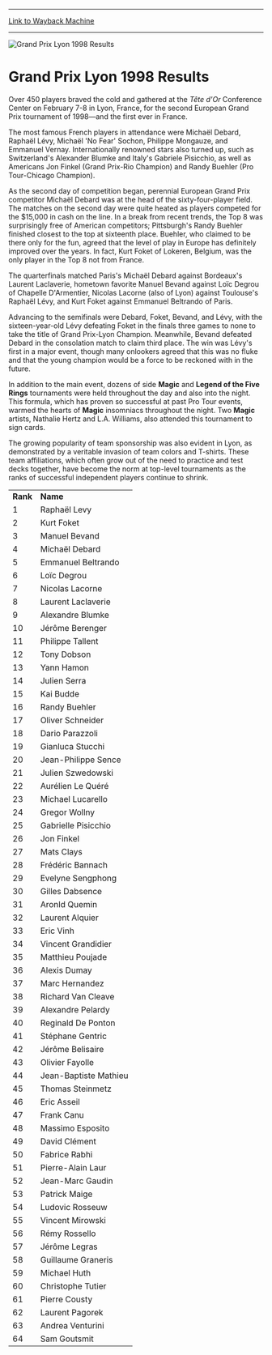 
---
[Link to Wayback Machine](https://web.archive.org/web/20160303200212/http://magic.wizards.com/en/events/coverage/gplyon98)

[_metadata_:description]:- "Over 450 players braved the cold and gathered at the Tête d'Or Conference Center on February 7-8 in Lyon, France, for the second European Grand Prix tournament of 1998—and the first ever in France."
[_metadata_:generator]:- "Drupal 7 (http://drupal.org)"
[_metadata_:node]:- "779286"
[_metadata_:source]:- "div-block-system-main"
[_metadata_:title]:- "Grand Prix Lyon 1998 Results"
[_metadata_:wayback_capture_timestamp]:- "2016-03-03 20:02:12"
[_metadata_:wayback_raw_url]:- "https://web.archive.org/web/20160303200212id_/http://magic.wizards.com/en/events/coverage/gplyon98"
[_metadata_:wayback_url]:- "http://magic.wizards.com/en/events/coverage/gplyon98"
---







![Grand Prix Lyon 1998 Results](https://media.magic.wizards.com/images/banner/large_1_4.jpg)





Grand Prix Lyon 1998 Results
============================












Over 450 players braved the cold and gathered at the *Tête d'Or* Conference Center on February 7-8 in Lyon, France, for the second European Grand Prix tournament of 1998—and the first ever in France.


The most famous French players in attendance were Michaël Debard, Raphaël Lévy, Michaël 'No Fear' Sochon, Philippe Mongauze, and Emmanuel Vernay. Internationally renowned stars also turned up, such as Switzerland's Alexander Blumke and Italy's Gabriele Pisicchio, as well as Americans Jon Finkel (Grand Prix-Rio Champion) and Randy Buehler (Pro Tour-Chicago Champion).


As the second day of competition began, perennial European Grand Prix competitor Michaël Debard was at the head of the sixty-four-player field. The matches on the second day were quite heated as players competed for the $15,000 in cash on the line. In a break from recent trends, the Top 8 was surprisingly free of American competitors; Pittsburgh's Randy Buehler finished closest to the top at sixteenth place. Buehler, who claimed to be there only for the fun, agreed that the level of play in Europe has definitely improved over the years. In fact, Kurt Foket of Lokeren, Belgium, was the only player in the Top 8 not from France.


The quarterfinals matched Paris's Michaël Debard against Bordeaux's Laurent Laclaverie, hometown favorite Manuel Bevand against Loïc Degrou of Chapelle D'Armentier, Nicolas Lacorne (also of Lyon) against Toulouse's Raphaël Lévy, and Kurt Foket against Emmanuel Beltrando of Paris.


Advancing to the semifinals were Debard, Foket, Bevand, and Lévy, with the sixteen-year-old Lévy defeating Foket in the finals three games to none to take the title of Grand Prix-Lyon Champion. Meanwhile, Bevand defeated Debard in the consolation match to claim third place. The win was Lévy's first in a major event, though many onlookers agreed that this was no fluke and that the young champion would be a force to be reckoned with in the future.


In addition to the main event, dozens of side **Magic** and **Legend of the Five Rings** tournaments were held throughout the day and also into the night. This formula, which has proven so successful at past Pro Tour events, warmed the hearts of **Magic** insomniacs throughout the night. Two **Magic** artists, Nathalie Hertz and L.A. Williams, also attended this tournament to sign cards.


The growing popularity of team sponsorship was also evident in Lyon, as demonstrated by a veritable invasion of team colors and T-shirts. These team affiliations, which often grow out of the need to practice and test decks together, have become the norm at top-level tournaments as the ranks of successful independent players continue to shrink.




|  |  |
| --- | --- |
| **Rank** | **Name** |
| 1 | Raphaël Levy |
| 2 | Kurt Foket |
| 3 | Manuel Bevand |
| 4 | Michaël Debard |
| 5 | Emmanuel Beltrando |
| 6 | Loïc Degrou |
| 7 | Nicolas Lacorne |
| 8 | Laurent Laclaverie |
| 9 | Alexandre Blumke |
| 10 | Jérôme Berenger |
| 11 | Philippe Tallent |
| 12 | Tony Dobson |
| 13 | Yann Hamon |
| 14 | Julien Serra |
| 15 | Kai Budde |
| 16 | Randy Buehler |
| 17 | Oliver Schneider |
| 18 | Dario Parazzoli |
| 19 | Gianluca Stucchi |
| 20 | Jean-Philippe Sence |
| 21 | Julien Szwedowski |
| 22 | Aurélien Le Quéré |
| 23 | Michael Lucarello |
| 24 | Gregor Wollny |
| 25 | Gabrielle Pisicchio |
| 26 | Jon Finkel |
| 27 | Mats Clays |
| 28 | Frédéric Bannach |
| 29 | Evelyne Sengphong |
| 30 | Gilles Dabsence |
| 31 | Aronld Quemin |
| 32 | Laurent Alquier |
| 33 | Eric Vinh |
| 34 | Vincent Grandidier |
| 35 | Matthieu Poujade |
| 36 | Alexis Dumay |
| 37 | Marc Hernandez |
| 38 | Richard Van Cleave |
| 39 | Alexandre Pelardy |
| 40 | Reginald De Ponton |
| 41 | Stéphane Gentric |
| 42 | Jérôme Belisaire |
| 43 | Olivier Fayolle |
| 44 | Jean-Baptiste Mathieu |
| 45 | Thomas Steinmetz |
| 46 | Eric Asseil |
| 47 | Frank Canu |
| 48 | Massimo Esposito |
| 49 | David Clément |
| 50 | Fabrice Rabhi |
| 51 | Pierre-Alain Laur |
| 52 | Jean-Marc Gaudin |
| 53 | Patrick Maige |
| 54 | Ludovic Rosseuw |
| 55 | Vincent Mirowski |
| 56 | Rémy Rossello |
| 57 | Jérôme Legras |
| 58 | Guillaume Graneris |
| 59 | Michael Huth |
| 60 | Christophe Tutier |
| 61 | Pierre Cousty |
| 62 | Laurent Pagorek |
| 63 | Andrea Venturini |
| 64 | Sam Goutsmit |


 

